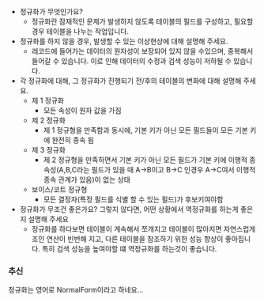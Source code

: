 - 정규화가 무엇인가요?
  - 정규화란 잠재적인 문제가 발생하지 않도록 테이블의 필드를 구성하고, 필요할 경우 테이블을 나누는 작업입니다.
- 정규화를 하지 않을 경우, 발생할 수 있는 이상현상에 대해 설명해 주세요.
  - 레코드에 들어가는 데이터의 원자성이 보장되어 있지 않을 수있으며, 중복해서 들어갈 수 있습니다. 이로 인해 데이터의 수정과 검색 성능이 저하될 수 있습니다.
- 각 정규화에 대해, 그 정규화가 진행되기 전/후의 테이블의 변화에 대해 설명해 주세요.
  - 제 1 정규화
    - 모든 속성이 원자 값을 가짐
  - 제 2 정규화
    - 제 1 정규형을 만족함과 동시에, 기본 키가 아닌 모든 필드들이 모든 기본 키에 완전히 종속 됨
  - 제 3 정규화
    - 제 2 정규형을 만족하면서 기본 키가 아닌 모든 필드가 기본 키에 이행적 종속성(A,B,C라는 필드가 있을 때 A->B이고 B->C 인경우 A->C여서 이행적 종속 관계가 있음)이 없는 상태
  - 보이스/코트 정규형
    - 모든 결정자(특정 필드를 식별 할 수 있는 필드)가 후보키여야함
- 정규화가 무조건 좋은가요? 그렇지 않다면, 어떤 상황에서 역정규화를 하는게 좋은지 설명해 주세요
  - 정규화를 하다보면 테이블이 계속해서 쪼개지고 테이블이 많아지면 자연스럽게 조인 연산이 빈번해 지고, 다른 테이블을 참조하기 위한 성능 향상이 좋아집니다. 특히 검색 성능을 높여야할 떄 역정규화를 하는것이 좋습니다.



### 추신
정규화는 영어로 NormalForm이라고 하네요...